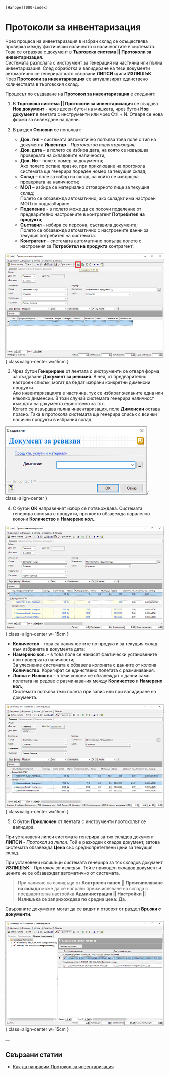 ```{only} html
[Нагоре](000-index)
```

# Протоколи за инвентаризация

Чрез процеса на инвентаризация в избран склад се осъществява проверка между фактически наличното и наличностите в системата. Това се отразява с документ в **Търговска система || Протоколи за инвентаризация**.  
Системата разполага с инструмент за генерация на частична или пълна инвентаризация. След обработка и валидиране на тези документи автоматично се генерират като свързани **ЛИПСИ** и/или **ИЗЛИШЪК**.  
Чрез **Протоколи за инвентаризация** се актуализират единствено количествата в търговския склад. 

Процесът по създаване на **Протокол за инвентаризация** е следният:  

1) В **Търговска система || Протоколи за инвентаризация** се създава **Нов документ** - чрез десен бутон на мишката, чрез бутон **Нов документ** в лентата с инструменти или чрез Ctrl + N. Отваря се нова форма за въвеждане на данни.  

2)  В раздел **Основни** се попълват:  

    - **Док. тип** – системата автоматично попълва това поле с тип на документа **Инвентар** – *Протокол за инвентаризация*;  
    - **Док. дата** – в полето се избира дата, на която се извършва проверката на складовите наличности;  
    - **Док. No** – поле с номер за документа;  
    Ако полето остане празно, при приклюване на протокола системата ще генерира пореден номер за текущия склад;  
    - **Склад** – поле за избор на склад, за който се извършва проверката на наличности;  
    - **МОЛ** – избира се материално отговорното лице за текущия склад;  
    Полето се обзавежда автоматично, ако складът има настроен МОЛ по подразбиране. 
    - **Поделение** - в полето може да се посочи поделение от предварително настроените в контрагент **Потребител на продукта**;  
    - **Съставил** - избира се персона, съставила документа;  
    Полето се обзавежда автоматично с настроените данни за текущия потребител на системата.  
    - **Контрагент** – системата автоматично попълва полето с настроения за **Потребител на продукта** контрагент;


![](904-inventory1.png){ class=align-center w=15cm }

3) Чрез бутон **Генериране** от лентата с инструменти се отваря форма за създаване **Документ за ревизия**. В нея, от предварително настроен списък, могат да бъдат избрани конкретни дименсии продукти.   
Ако инвентаризацията е частична, тук се избират желаните  една или няколко дименсии. В този случай системата генерира наличност към дата на документа единствено за тях.  
Когато се извършва пълна инвентаризация, поле **Дименсии** остава празно. Така в протокола системата ще генерира списък с всички налични продукти в избрания склад.  

![](904-inventory2.png){ class=align-center }

4) С бутон **OK** направеният избор се потвърждава. Системата генерира списъка с продукти, при което обзавежда паралелно колони **Количество** и **Намерено кол.**.  

![](904-inventory3.png){ class=align-center w=15cm }

- **Количество** - това са наличностите по продукти за текущия склад към избраната в документа дата;  
- **Намерено кол.** - в това поле се нанасят фактически установените при проверката наличности;  
За улеснение системата е обзавела колоната с данните от колона **Количество**. Коригират се единствено полетата с разминавания.  
- **Липса** и **Излишък** - в тези колони се обзавеждат с данни само полетата на редове с разминавания между **Количество** и **Намерено кол.**;  
Системата попълва тези полета при запис или при валидиране на документа.   

![](904-inventory4.png){ class=align-center w=15cm }

5) С бутон **Приключен** от лентата с инструменти протоколът се валидира.  

При установени липси системата генерира за тях складов документ **ЛИПСИ** - *Протокол за липси*. Той е разходен складов документ, затова системата обзавежда **Цена** със среднопретеглени цени за текущия склад.  

При установени излишъци системата генерира за тях складов документ **ИЗЛИШЪК** - *Протокол за излишък*. Той е приходен складов документ и цените не се обзавеждат автоматично от системата.   

> При наличие на излишъци от **Контролен панел || Преизчисляване на склада** може да се направи преизчисляване на склада с предварителна настройка **Администрация || Настройки || Излишъка се заприхождава по средна цена: Да**.    

Свързаните документи могат да се видят и отворят от раздел **Връзки с документи**.   

![](904-inventory5.png){ class=align-center w=15cm }

__  
## Свързани статии

- [Как да направим Протокол за инвентаризация](https://www.unicontsoft.com/cms/node/39)  
